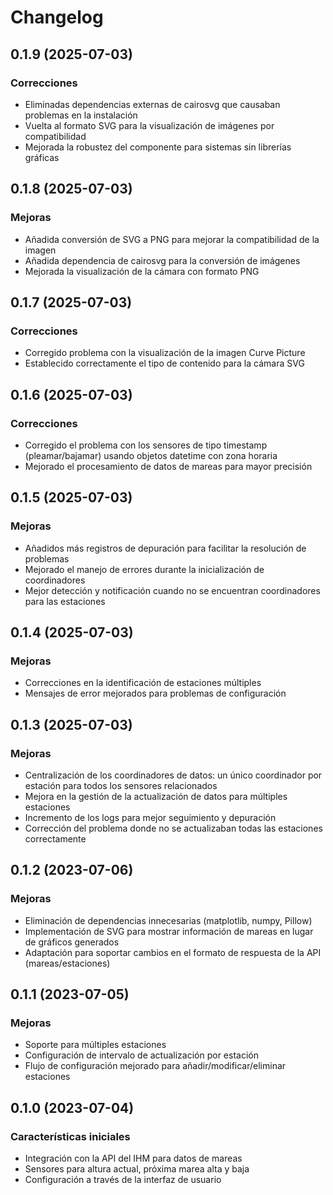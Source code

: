# Changelog

## 0.1.9 (2025-07-03)

### Correcciones
- Eliminadas dependencias externas de cairosvg que causaban problemas en la instalación
- Vuelta al formato SVG para la visualización de imágenes por compatibilidad
- Mejorada la robustez del componente para sistemas sin librerías gráficas

## 0.1.8 (2025-07-03)

### Mejoras
- Añadida conversión de SVG a PNG para mejorar la compatibilidad de la imagen
- Añadida dependencia de cairosvg para la conversión de imágenes
- Mejorada la visualización de la cámara con formato PNG

## 0.1.7 (2025-07-03)

### Correcciones
- Corregido problema con la visualización de la imagen Curve Picture
- Establecido correctamente el tipo de contenido para la cámara SVG

## 0.1.6 (2025-07-03)

### Correcciones
- Corregido el problema con los sensores de tipo timestamp (pleamar/bajamar) usando objetos datetime con zona horaria
- Mejorado el procesamiento de datos de mareas para mayor precisión

## 0.1.5 (2025-07-03)

### Mejoras
- Añadidos más registros de depuración para facilitar la resolución de problemas
- Mejorado el manejo de errores durante la inicialización de coordinadores
- Mejor detección y notificación cuando no se encuentran coordinadores para las estaciones

## 0.1.4 (2025-07-03)

### Mejoras
- Correcciones en la identificación de estaciones múltiples
- Mensajes de error mejorados para problemas de configuración

## 0.1.3 (2025-07-03)

### Mejoras
- Centralización de los coordinadores de datos: un único coordinador por estación para todos los sensores relacionados
- Mejora en la gestión de la actualización de datos para múltiples estaciones
- Incremento de los logs para mejor seguimiento y depuración
- Corrección del problema donde no se actualizaban todas las estaciones correctamente

## 0.1.2 (2023-07-06)

### Mejoras
- Eliminación de dependencias innecesarias (matplotlib, numpy, Pillow)
- Implementación de SVG para mostrar información de mareas en lugar de gráficos generados
- Adaptación para soportar cambios en el formato de respuesta de la API (mareas/estaciones)

## 0.1.1 (2023-07-05)

### Mejoras
- Soporte para múltiples estaciones
- Configuración de intervalo de actualización por estación
- Flujo de configuración mejorado para añadir/modificar/eliminar estaciones

## 0.1.0 (2023-07-04)

### Características iniciales
- Integración con la API del IHM para datos de mareas
- Sensores para altura actual, próxima marea alta y baja
- Configuración a través de la interfaz de usuario
